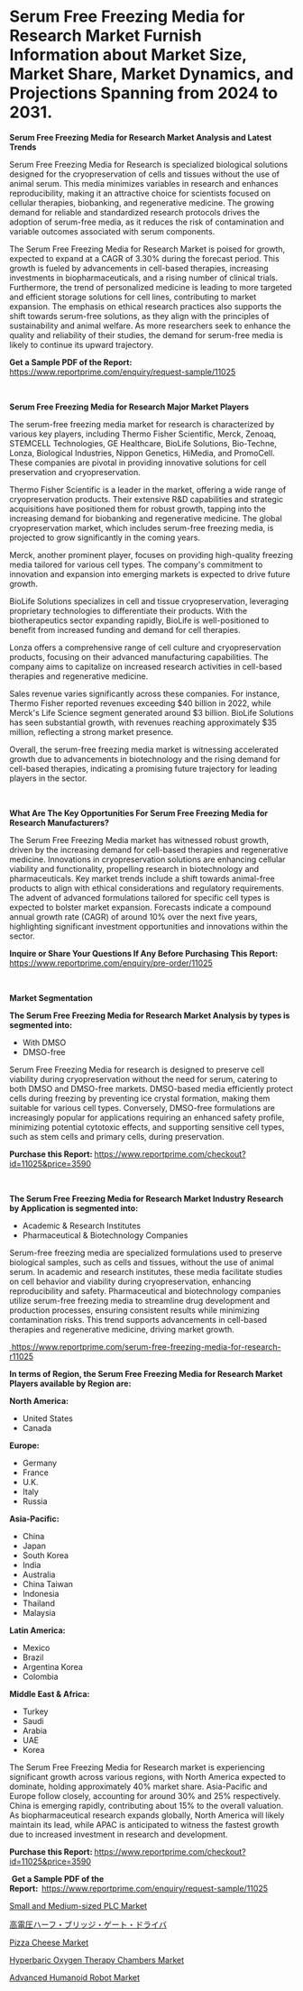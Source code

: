 <p><h1>Serum Free Freezing Media for Research Market Furnish Information about Market Size, Market Share, Market Dynamics, and Projections Spanning from 2024 to 2031.</h1></p><p><strong>Serum Free Freezing Media for Research Market Analysis and Latest Trends</strong></p>
<p><p>Serum Free Freezing Media for Research is specialized biological solutions designed for the cryopreservation of cells and tissues without the use of animal serum. This media minimizes variables in research and enhances reproducibility, making it an attractive choice for scientists focused on cellular therapies, biobanking, and regenerative medicine. The growing demand for reliable and standardized research protocols drives the adoption of serum-free media, as it reduces the risk of contamination and variable outcomes associated with serum components.</p><p>The Serum Free Freezing Media for Research Market is poised for growth, expected to expand at a CAGR of 3.30% during the forecast period. This growth is fueled by advancements in cell-based therapies, increasing investments in biopharmaceuticals, and a rising number of clinical trials. Furthermore, the trend of personalized medicine is leading to more targeted and efficient storage solutions for cell lines, contributing to market expansion. The emphasis on ethical research practices also supports the shift towards serum-free solutions, as they align with the principles of sustainability and animal welfare. As more researchers seek to enhance the quality and reliability of their studies, the demand for serum-free media is likely to continue its upward trajectory.</p></p>
<p><strong>Get a Sample PDF of the Report:&nbsp;</strong> <a href="https://www.reportprime.com/enquiry/request-sample/11025?utm_campaign=1082&utm_medium=2&utm_source=Github&utm_content=ia&utm_term=29112024&utm_id=serum-free-freezing-media-for-research">https://www.reportprime.com/enquiry/request-sample/11025</a></p>
<p>&nbsp;</p>
<p><strong>Serum Free Freezing Media for Research Major Market Players</strong></p>
<p><p>The serum-free freezing media market for research is characterized by various key players, including Thermo Fisher Scientific, Merck, Zenoaq, STEMCELL Technologies, GE Healthcare, BioLife Solutions, Bio-Techne, Lonza, Biological Industries, Nippon Genetics, HiMedia, and PromoCell. These companies are pivotal in providing innovative solutions for cell preservation and cryopreservation.</p><p>Thermo Fisher Scientific is a leader in the market, offering a wide range of cryopreservation products. Their extensive R&D capabilities and strategic acquisitions have positioned them for robust growth, tapping into the increasing demand for biobanking and regenerative medicine. The global cryopreservation market, which includes serum-free freezing media, is projected to grow significantly in the coming years.</p><p>Merck, another prominent player, focuses on providing high-quality freezing media tailored for various cell types. The company's commitment to innovation and expansion into emerging markets is expected to drive future growth.</p><p>BioLife Solutions specializes in cell and tissue cryopreservation, leveraging proprietary technologies to differentiate their products. With the biotherapeutics sector expanding rapidly, BioLife is well-positioned to benefit from increased funding and demand for cell therapies.</p><p>Lonza offers a comprehensive range of cell culture and cryopreservation products, focusing on their advanced manufacturing capabilities. The company aims to capitalize on increased research activities in cell-based therapies and regenerative medicine.</p><p>Sales revenue varies significantly across these companies. For instance, Thermo Fisher reported revenues exceeding $40 billion in 2022, while Merck's Life Science segment generated around $3 billion. BioLife Solutions has seen substantial growth, with revenues reaching approximately $35 million, reflecting a strong market presence.</p><p>Overall, the serum-free freezing media market is witnessing accelerated growth due to advancements in biotechnology and the rising demand for cell-based therapies, indicating a promising future trajectory for leading players in the sector.</p></p>
<p>&nbsp;</p>
<p><strong>What Are The Key Opportunities For Serum Free Freezing Media for Research Manufacturers?</strong></p>
<p><p>The Serum Free Freezing Media market has witnessed robust growth, driven by the increasing demand for cell-based therapies and regenerative medicine. Innovations in cryopreservation solutions are enhancing cellular viability and functionality, propelling research in biotechnology and pharmaceuticals. Key market trends include a shift towards animal-free products to align with ethical considerations and regulatory requirements. The advent of advanced formulations tailored for specific cell types is expected to bolster market expansion. Forecasts indicate a compound annual growth rate (CAGR) of around 10% over the next five years, highlighting significant investment opportunities and innovations within the sector.</p></p>
<p><strong>Inquire or Share Your Questions If Any Before Purchasing This Report:</strong> <a href="https://www.reportprime.com/enquiry/pre-order/11025?utm_campaign=1082&utm_medium=2&utm_source=Github&utm_content=ia&utm_term=29112024&utm_id=serum-free-freezing-media-for-research">https://www.reportprime.com/enquiry/pre-order/11025</a></p>
<p>&nbsp;</p>
<p><strong>Market Segmentation</strong></p>
<p><strong>The Serum Free Freezing Media for Research Market Analysis by types is segmented into:</strong></p>
<p><ul><li>With DMSO</li><li>DMSO-free</li></ul></p>
<p><p>Serum Free Freezing Media for research is designed to preserve cell viability during cryopreservation without the need for serum, catering to both DMSO and DMSO-free markets. DMSO-based media efficiently protect cells during freezing by preventing ice crystal formation, making them suitable for various cell types. Conversely, DMSO-free formulations are increasingly popular for applications requiring an enhanced safety profile, minimizing potential cytotoxic effects, and supporting sensitive cell types, such as stem cells and primary cells, during preservation.</p></p>
<p><strong>Purchase this Report:&nbsp;</strong><a href="https://www.reportprime.com/checkout?id=11025&price=3590&utm_campaign=1082&utm_medium=2&utm_source=Github&utm_content=ia&utm_term=29112024&utm_id=serum-free-freezing-media-for-research">https://www.reportprime.com/checkout?id=11025&price=3590</a></p>
<p>&nbsp;</p>
<p><strong>The Serum Free Freezing Media for Research Market Industry Research by Application is segmented into:</strong></p>
<p><ul><li>Academic & Research Institutes</li><li>Pharmaceutical & Biotechnology Companies</li></ul></p>
<p><p>Serum-free freezing media are specialized formulations used to preserve biological samples, such as cells and tissues, without the use of animal serum. In academic and research institutes, these media facilitate studies on cell behavior and viability during cryopreservation, enhancing reproducibility and safety. Pharmaceutical and biotechnology companies utilize serum-free freezing media to streamline drug development and production processes, ensuring consistent results while minimizing contamination risks. This trend supports advancements in cell-based therapies and regenerative medicine, driving market growth.</p></p>
<p><a href="https://www.reportprime.com/serum-free-freezing-media-for-research-r11025?utm_campaign=1082&utm_medium=2&utm_source=Github&utm_content=ia&utm_term=29112024&utm_id=serum-free-freezing-media-for-research">&nbsp;https://www.reportprime.com/serum-free-freezing-media-for-research-r11025</a></p>
<p><strong>In terms of Region, the Serum Free Freezing Media for Research Market Players available by Region are:</strong></p>
<p>
    <p> <strong> North America: </strong>
        <ul>
            <li>United States</li>
            <li>Canada</li>
        </ul>
        </p> 
    <p> <strong> Europe: </strong>
        <ul>
            <li>Germany</li>
            <li>France</li>
            <li>U.K.</li>
            <li>Italy</li>
            <li>Russia</li>
        </ul>
        </p> 
    <p> <strong> Asia-Pacific: </strong>
        <ul>
            <li>China</li>
            <li>Japan</li>
            <li>South Korea</li>
            <li>India</li>
            <li>Australia</li>
            <li>China Taiwan</li>
            <li>Indonesia</li>
            <li>Thailand</li>
            <li>Malaysia</li>
        </ul>
        </p> 
    <p> <strong> Latin America: </strong>
        <ul>
            <li>Mexico</li>
            <li>Brazil</li>
            <li>Argentina Korea</li>
            <li>Colombia</li>
        </ul>
        </p> 
    <p> <strong> Middle East & Africa: </strong>
        <ul>
            <li>Turkey</li>
            <li>Saudi</li>
            <li>Arabia</li>
            <li>UAE</li>
            <li>Korea</li>
        </ul>
    </p>
    </p>
<p><p>The Serum Free Freezing Media for Research market is experiencing significant growth across various regions, with North America expected to dominate, holding approximately 40% market share. Asia-Pacific and Europe follow closely, accounting for around 30% and 25% respectively. China is emerging rapidly, contributing about 15% to the overall valuation. As biopharmaceutical research expands globally, North America will likely maintain its lead, while APAC is anticipated to witness the fastest growth due to increased investment in research and development.</p></p>
<p><strong>Purchase this Report: </strong><a href="https://www.reportprime.com/checkout?id=11025&price=3590&utm_campaign=1082&utm_medium=2&utm_source=Github&utm_content=ia&utm_term=29112024&utm_id=serum-free-freezing-media-for-research">https://www.reportprime.com/checkout?id=11025&price=3590</a></p>
<p>&nbsp;<strong>Get a Sample PDF of the Report:&nbsp;&nbsp;</strong><a href="https://www.reportprime.com/enquiry/request-sample/11025?utm_campaign=1082&utm_medium=2&utm_source=Github&utm_content=ia&utm_term=29112024&utm_id=serum-free-freezing-media-for-research">https://www.reportprime.com/enquiry/request-sample/11025</a></p>
<p><strong></strong></p>
<p><p><a href="https://issuu.com/reportprime-2/docs/small-and-medium-sized-plc-market-size-2030.pptx?utm_campaign=1082&utm_medium=2&utm_source=Github&utm_content=ia&utm_term=29112024&utm_id=serum-free-freezing-media-for-research">Small and Medium-sized PLC Market</a></p><p><a href="https://github.com/lababdou/Market-Research-Report-List-6/blob/main/265236626109.md?utm_campaign=1082&utm_medium=2&utm_source=Github&utm_content=ia&utm_term=29112024&utm_id=serum-free-freezing-media-for-research">高電圧ハーフ・ブリッジ・ゲート・ドライバ</a></p><p><a href="https://www.linkedin.com/pulse/market-forecasting-change-global-pizza-cheese-dynamics-future-ibdrf?utm_campaign=1082&utm_medium=2&utm_source=Github&utm_content=ia&utm_term=29112024&utm_id=serum-free-freezing-media-for-research">Pizza Cheese Market</a></p><p><a href="https://www.linkedin.com/pulse/hyperbaric-oxygen-therapy-chambers-market-research-report-2024-2031-uiqhe?utm_campaign=1082&utm_medium=2&utm_source=Github&utm_content=ia&utm_term=29112024&utm_id=serum-free-freezing-media-for-research">Hyperbaric Oxygen Therapy Chambers Market</a></p><p><a href="https://issuu.com/reportprime-2/docs/advanced-humanoid-robot-market-size-2030.pptx?utm_campaign=1082&utm_medium=2&utm_source=Github&utm_content=ia&utm_term=29112024&utm_id=serum-free-freezing-media-for-research">Advanced Humanoid Robot Market</a></p></p>